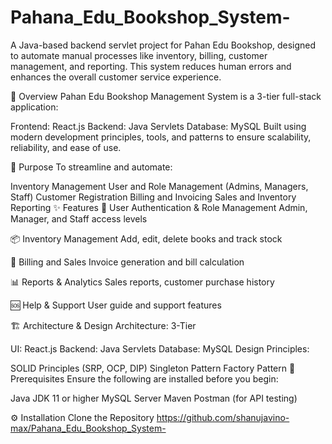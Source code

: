 # Pahana_Edu_Bookshop_System-
A Java-based backend servlet project for Pahan Edu Bookshop, designed to automate manual processes like inventory, billing, customer management, and reporting. This system reduces human errors and enhances the overall customer service experience.

🚀 Overview
Pahan Edu Bookshop Management System is a 3-tier full-stack application:

Frontend: React.js
Backend: Java Servlets
Database: MySQL
Built using modern development principles, tools, and patterns to ensure scalability, reliability, and ease of use.

🎯 Purpose
To streamline and automate:

Inventory Management
User and Role Management (Admins, Managers, Staff)
Customer Registration
Billing and Invoicing
Sales and Inventory Reporting
✨ Features
🔐 User Authentication & Role Management
Admin, Manager, and Staff access levels

📦 Inventory Management
Add, edit, delete books and track stock

🧾 Billing and Sales
Invoice generation and bill calculation

📊 Reports & Analytics
Sales reports, customer purchase history

🆘 Help & Support
User guide and support features

🏗️ Architecture & Design
Architecture: 3-Tier

UI: React.js
Backend: Java Servlets
Database: MySQL
Design Principles:

SOLID Principles (SRP, OCP, DIP)
Singleton Pattern
Factory Pattern
🧰 Prerequisites
Ensure the following are installed before you begin:

Java JDK 11 or higher
MySQL Server
Maven
Postman (for API testing)

⚙️ Installation
Clone the Repository
https://github.com/shanujavino-max/Pahana_Edu_Bookshop_System-



